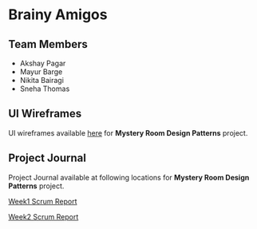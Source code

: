 # Brainy Amigos

## Team Members

- Akshay Pagar
- Mayur Barge
- Nikita Bairagi
- Sneha Thomas

## UI Wireframes

UI wireframes available [here](UI%20Wireframes/README.md) for **Mystery Room Design Patterns** project.


## Project Journal

Project Journal available at following locations for **Mystery Room Design Patterns** project.

[Week1 Scrum Report](Project%20Journal/Week1%20Scrum%20Report.md)

[Week2 Scrum Report](Project%20Journal/Week2%20Scrum%20Report.md)


